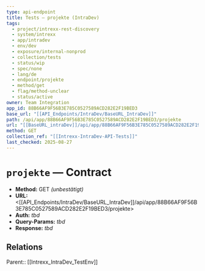 ```yaml
---
type: api-endpoint
title: Tests — projekte (IntraDev)
tags:
  - project/intrexx-rest-discovery
  - system/intrexx
  - app/intradev
  - env/dev
  - exposure/internal-nonprod
  - collection/tests
  - status/wip
  - spec/none
  - lang/de
  - endpoint/projekte
  - method/get
  - flag/method-unclear
  - status/active
owner: Team Integration
app_id: 88B66AF9F56B3E785C0527589ACD282E2F19BED3
base_url: "[[API_Endpoints/IntraDev/BaseURL_IntraDev]]"
path: /api/app/88B66AF9F56B3E785C0527589ACD282E2F19BED3/projekte
url: "[[BaseURL_intraDev]]/api/app/88B66AF9F56B3E785C0527589ACD282E2F19BED3/projekte"
method: GET
collection_ref: "[[Intrexx-IntraDev-API-Tests]]"
last_checked: 2025-08-27
---
```


# `projekte` — Contract
- **Method:** GET *(unbestätigt)*
- **URL:** <[[API_Endpoints/IntraDev/BaseURL_IntraDev]]/api/app/88B66AF9F56B3E785C0527589ACD282E2F19BED3/projekte>
- **Auth:** _tbd_
- **Query-Params:** _tbd_
- **Response:** _tbd_

## Relations
Parent:: [[Intrexx_IntraDev_TestEnv]]
